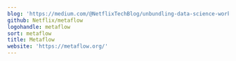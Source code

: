 ```yaml
---
blog: 'https://medium.com/@NetflixTechBlog/unbundling-data-science-workflows-with-metaflow-and-aws-step-functions-d454780c6280'
github: Netflix/metaflow
logohandle: metaflow
sort: metaflow
title: Metaflow
website: 'https://metaflow.org/'
---
```

